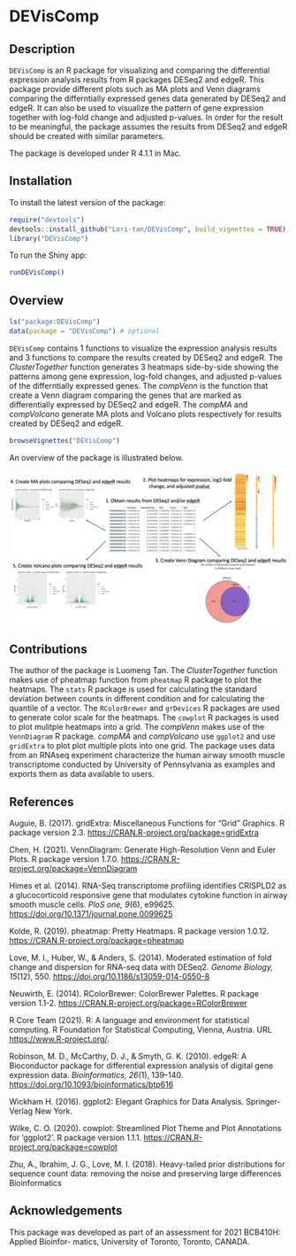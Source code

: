 
<!-- README.md is generated from README.Rmd. Please edit that file -->

# DEVisComp

<!-- badges: start -->
<!-- badges: end -->

## Description

`DEVisComp` is an R package for visualizing and comparing the
differential expression analysis results from R packages DESeq2 and
edgeR. This package provide different plots such as MA plots and Venn
diagrams comparing the differntially expressed genes data generated by
DESeq2 and edgeR. It can also be used to visualize the pattern of gene
expression together with log-fold change and adjusted p-values. In order
for the result to be meaningful, the package assumes the results from
DESeq2 and edgeR should be created with similar parameters.

The package is developed under R 4.1.1 in Mac.

## Installation

To install the latest version of the package:

``` r
require("devtools")
devtools::install_github("Lori-tan/DEVisComp", build_vignettes = TRUE)
library("DEVisComp")
```

To run the Shiny app:

``` r
runDEVisComp()
```

## Overview

``` r
ls("package:DEVisComp")
data(package = "DEVisComp") # optional
```

`DEVisComp` contains 1 functions to visualize the expression analysis
results and 3 functions to compare the results created by DESeq2 and
edgeR. The *ClusterTogether* function generates 3 heatmaps side-by-side
showing the patterns among gene expression, log-fold changes, and
adjusted p-values of the differntially expressed genes. The *compVenn*
is the function that create a Venn diagram comparing the genes that are
marked as differentially expressed by DESeq2 and edgeR. The *compMA* and
*compVolcano* generate MA plots and Volcano plots respectively for
results created by DESeq2 and edgeR.

``` r
browseVignettes("DEVisComp")
```

An overview of the package is illustrated below.

![](./inst/extdata/TAN_L_OVERVIEW.png)

## Contributions

The author of the package is Luomeng Tan. The *ClusterTogether* function
makes use of pheatmap function from `pheatmap` R package to plot the
heatmaps. The `stats` R package is used for calculating the standard
deviation between counts in different condition and for calculating the
quantile of a vector. The `RColorBrewer` and `grDevices` R packages are
used to generate color scale for the heatmaps. The `cowplot` R packages
is used to plot mulitple heatmaps into a grid. The *compVenn* makes use
of the `VennDiagram` R package. *compMA* and *compVolcano* use `ggplot2`
and use `gridExtra` to plot plot multiple plots into one grid. The
package uses data from an RNAseq experiment characterize the human
airway smooth muscle transcriptome conducted by University of
Pennsylvania as examples and exports them as data available to users.

## References

Auguie, B. (2017). gridExtra: Miscellaneous Functions for “Grid”
Graphics. R package version 2.3.
<https://CRAN.R-project.org/package=gridExtra>

Chen, H. (2021). VennDiagram: Generate High-Resolution Venn and Euler
Plots. R package version 1.7.0.
<https://CRAN.R-project.org/package=VennDiagram>

Himes et al. (2014). RNA-Seq transcriptome profiling identifies CRISPLD2
as a glucocorticoid responsive gene that modulates cytokine function in
airway smooth muscle cells. *PloS one, 9*(6), e99625.
<https://doi.org/10.1371/journal.pone.0099625>

Kolde, R. (2019). pheatmap: Pretty Heatmaps. R package version 1.0.12.
<https://CRAN.R-project.org/package=pheatmap>

Love, M. I., Huber, W., & Anders, S. (2014). Moderated estimation of
fold change and dispersion for RNA-seq data with DESeq2. *Genome
Biology, 15*(12), 550. <https://doi.org/10.1186/s13059-014-0550-8>

Neuwirth, E. (2014). RColorBrewer: ColorBrewer Palettes. R package
version 1.1-2. <https://CRAN.R-project.org/package=RColorBrewer>

R Core Team (2021). R: A language and environment for statistical
computing. R Foundation for Statistical Computing, Vienna, Austria. URL
<https://www.R-project.org/>.

Robinson, M. D., McCarthy, D. J., & Smyth, G. K. (2010). edgeR: A
Bioconductor package for differential expression analysis of digital
gene expression data. *Bioinformatics, 26*(1), 139–140.
<https://doi.org/10.1093/bioinformatics/btp616>

Wickham H. (2016). ggplot2: Elegant Graphics for Data Analysis.
Springer-Verlag New York.

Wilke, C. O. (2020). cowplot: Streamlined Plot Theme and Plot
Annotations for ‘ggplot2’. R package version 1.1.1.
<https://CRAN.R-project.org/package=cowplot>

Zhu, A., Ibrahim, J. G., Love, M. I. (2018). Heavy-tailed prior
distributions for sequence count data: removing the noise and preserving
large differences Bioinformatics

## Acknowledgements

This package was developed as part of an assessment for 2021 BCB410H:
Applied Bioinfor- matics, University of Toronto, Toronto, CANADA.

